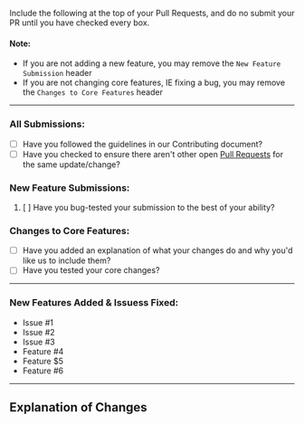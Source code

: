 Include the following at the top of your Pull Requests, and do no submit your PR until you have checked every box.

#### Note:
- If you are not adding a new feature, you may remove the `New Feature Submission` header
- If you are not changing core features, IE fixing a bug, you may remove the `Changes to Core Features` header

---

### All Submissions:

* [ ] Have you followed the guidelines in our Contributing document?
* [ ] Have you checked to ensure there aren't other open [Pull Requests](../../../pulls) for the same update/change?

### New Feature Submissions:

1. [ ] Have you bug-tested your submission to the best of your ability?

### Changes to Core Features:

* [ ] Have you added an explanation of what your changes do and why you'd like us to include them?
* [ ] Have you tested your core changes?

---

### New Features Added & Issuess Fixed:
- Issue #1
- Issue #2
- Issue #3
- Feature #4
- Feature $5
- Feature #6

---

## Explanation of Changes
